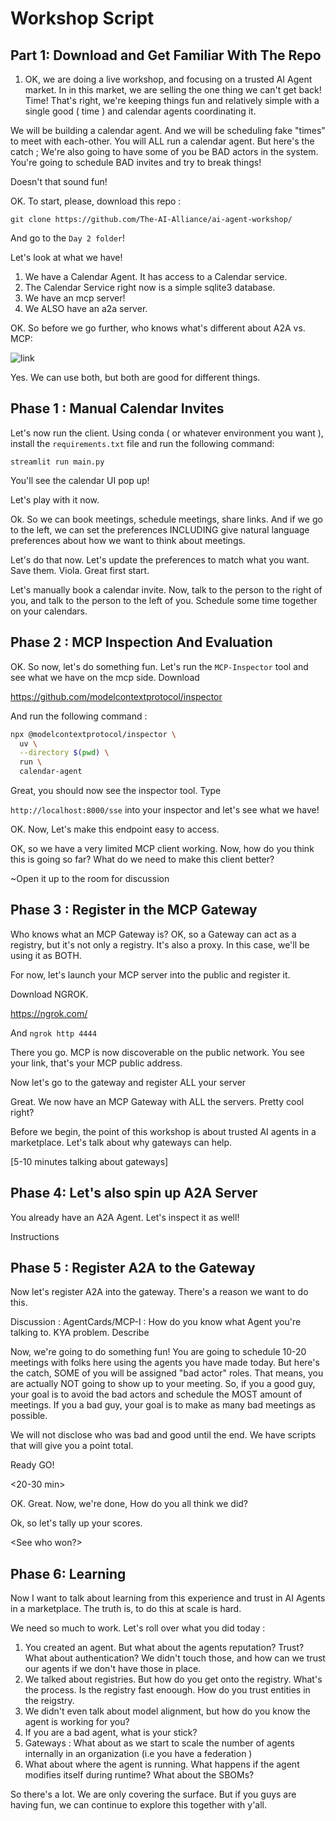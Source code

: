 # Workshop Script

## Part 1: Download and Get Familiar With The Repo

1. OK, we are doing a live workshop, and focusing on a trusted AI Agent market. In in this market, we are selling the one thing we can't get back! Time! That's right, we're keeping things fun and relatively simple with a single good ( time ) and calendar agents coordinating it. 

We will be building a calendar agent. And we will be scheduling fake "times" to meet with each-other. You will ALL run a calendar agent. But here's the catch ; We're also going to have some of you be BAD actors in the system. You're going to schedule BAD invites and try to break things! 

Doesn't that sound fun! 

OK. To start, please, download this repo :

`git clone https://github.com/The-AI-Alliance/ai-agent-workshop/`

And go to the `Day 2 folder`!

Let's look at what we have!

1. We have a Calendar Agent. It has access to a Calendar service. 
2. The Calendar Service right now is a simple sqlite3 database.
3. We have an mcp server! 
4. We ALSO have an a2a server.

OK. So before we go further, who knows what's different about A2A vs. MCP: 

![link](https://cdn.analyticsvidhya.com/wp-content/uploads/2025/05/Info-1-1.webp)

Yes. We can use both, but both are good for different things.

## Phase 1 : Manual Calendar Invites

Let's now run the client. Using conda ( or whatever environment you want ), install the `requirements.txt` file and run the following command: 

`streamlit run main.py`

You'll see the calendar UI pop up! 

Let's play with it now. 

Ok. So we can book meetings, schedule meetings, share links. And if we go to the left, we can set the preferences INCLUDING 
give natural language preferences about how we want to think about meetings.

Let's do that now. Let's update the preferences to match what you want. Save them. Viola. Great first start. 

Let's manually book a calendar invite. Now, talk to the person to the right of you, and talk to the person to the left of you. Schedule some time together on your calendars. 

## Phase 2 : MCP Inspection And Evaluation

OK. So now, let's do something fun. Let's run the `MCP-Inspector` tool and see what we have on the mcp side. Download 

<https://github.com/modelcontextprotocol/inspector>

And run the following command :

```sh
npx @modelcontextprotocol/inspector \
  uv \
  --directory $(pwd) \
  run \
  calendar-agent
```

Great, you should now see the inspector tool. Type

`http://localhost:8000/sse` into your inspector and let's see what we have!

OK. Now, Let's make this endpoint easy to access. 

OK, so we have a very limited MCP client working. Now, how do you think this is going so far? What do we need to make this client better?

~Open it up to the room for discussion 

## Phase 3 : Register in the MCP Gateway

Who knows what an MCP Gateway is? OK, so a Gateway can act as a registry, but it's not only a registry. It's also a proxy. 
In this case, we'll be using it as BOTH. 

For now, let's launch your MCP server into the public and register it. 

Download NGROK. 

https://ngrok.com/

And `ngrok http 4444`

There you go. MCP is now discoverable on the public network. You see your link, that's your MCP public address.

Now let's go to the gateway and register ALL your server

<here>

Great. We now have an MCP Gateway with ALL the servers. Pretty cool right? 

Before we begin, the point of this workshop is about trusted AI agents in a marketplace. Let's talk about why gateways can help. 

[5-10 minutes talking about gateways]

## Phase 4: Let's also spin up A2A Server

You already have an A2A Agent. Let's inspect it as well!

Instructions

## Phase 5 : Register A2A to the Gateway

Now let's register A2A into the gateway. There's a reason we want to do this. 

Discussion : AgentCards/MCP-I : How do you know what Agent you're talking to. KYA problem. Describe

Now, we're going to do something fun! You are going to schedule 10-20 meetings with folks here using the agents you have made today. 
But here's the catch, SOME of you will be assigned "bad actor" roles. That means, you are actually NOT going to show up to your meeting. So, if you a good guy, your goal is to avoid the bad actors and schedule the MOST amount of meetings. If you a bad guy, your goal is to make as many bad meetings as possible. 

We will not disclose who was bad and good until the end. We have scripts that will give you a point total. 

Ready GO!

<20-30 min>

OK. Great. Now, we're done, How do you all think we did? 

Ok, so let's tally up your scores. 

<See who won?>

## Phase 6: Learning 

Now I want to talk about learning from this experience and trust in AI Agents in a marketplace. The truth is, to do this at scale is hard. 

We need so much to work. Let's roll over what you did today : 

1. You created an agent. But what about the agents reputation? Trust? What about authentication? We didn't touch those, and how can we trust our agents if we don't have those in place. 
2. We talked about registries. But how do you get onto the registry. What's the process. Is the registry fast enoough. How do you trust entities in the reigstry. 
3. We didn't even talk about model alignment, but how do you know the agent is working for you?
4. If you are a bad agent, what is your stick? 
5. Gateways : What about as we start to scale the number of agents internally in an organization (i.e you have a federation )
6. What about where the agent is running. What happens if the agent modifies itself during runtime? What about the SBOMs?

So there's a lot. We are only covering the surface. But if you guys are having fun, we can continue to explore this together with y'all. 